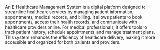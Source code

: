 An E-Healthcare Management System is a digital platform designed to streamline healthcare services by managing patient information, appointments, medical records, and billing. It allows patients to book appointments, access their health records, and communicate with healthcare providers online. For medical professionals, it offers tools to track patient history, schedule appointments, and manage treatment plans. This system enhances the efficiency of healthcare delivery, making it more accessible and organized for both patients and providers.
